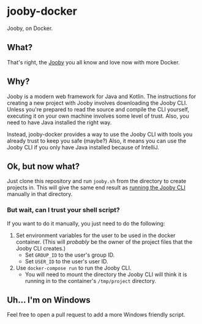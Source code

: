 # jooby-docker
Jooby, on Docker.

## What?
That's right, the [Jooby](https://jooby.io/) you all know and love now with more Docker.

## Why?
Jooby is a modern web framework for Java and Kotlin. The instructions for creating a new project with Jooby involves
downloading the Jooby CLI. Unless you're prepared to read the source and compile the CLI yourself, executing it on your
own machine involves some level of trust. Also, you need to have Java installed the right way.

Instead, jooby-docker provides a way to use the Jooby CLI with tools you already trust to keep you safe (maybe?) Also,
it means you can use the Jooby CLI if you only have Java installed because of IntelliJ.

## Ok, but now what?
Just clone this repository and run `jooby.sh` from the directory to create projects in. This will give the same end
result as [running the Jooby CLI](https://jooby.io/#getting-started) manually in that directory.

### But wait, can I trust your shell script?
If you want to do it manually, you just need to do the following:

1. Set environment variables for the user to be used in the docker container. (This will _probably_ be the owner of the
   project files that the Jooby CLI creates.)
    * Set `GROUP_ID` to the user's group ID.
    * Set `USER_ID` to the user's user ID.
2. Use `docker-compose run` to run the Jooby CLI.
    * You will need to mount the directory the Jooby CLI will think it is running in to the container's `/tmp/project`
    directory.

## Uh... I'm on Windows
Feel free to open a pull request to add a more Windows friendly script.
